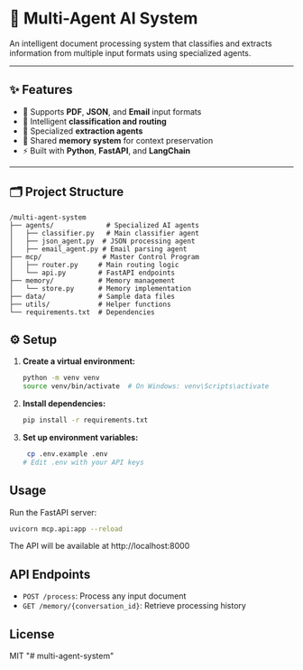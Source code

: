 # 🤖 Multi-Agent AI System

An intelligent document processing system that classifies and extracts information from multiple input formats using specialized agents.

---

## ✨ Features

- 📄 Supports **PDF**, **JSON**, and **Email** input formats  
- 🧠 Intelligent **classification and routing**  
- 🤹 Specialized **extraction agents**  
- 🧬 Shared **memory system** for context preservation  
- ⚡ Built with **Python**, **FastAPI**, and **LangChain**  

---

## 🗂️ Project Structure

```
/multi-agent-system
├── agents/             # Specialized AI agents
│   ├── classifier.py   # Main classifier agent
│   ├── json_agent.py  # JSON processing agent
│   ├── email_agent.py # Email parsing agent
├── mcp/               # Master Control Program
│   ├── router.py     # Main routing logic
│   └── api.py        # FastAPI endpoints
├── memory/           # Memory management
│   └── store.py      # Memory implementation
├── data/             # Sample data files
├── utils/            # Helper functions
└── requirements.txt  # Dependencies
```

## ⚙️ Setup

1. **Create a virtual environment:**
   ```bash
   python -m venv venv
   source venv/bin/activate  # On Windows: venv\Scripts\activate


2. **Install dependencies:**
   ```bash
   pip install -r requirements.txt
   ```

3. **Set up environment variables:**
   ```bash
    cp .env.example .env
   # Edit .env with your API keys
   ```

## Usage

Run the FastAPI server:
```bash
uvicorn mcp.api:app --reload
```

The API will be available at http://localhost:8000

## API Endpoints

- `POST /process`: Process any input document
- `GET /memory/{conversation_id}`: Retrieve processing history

## License

MIT
"# multi-agent-system" 
